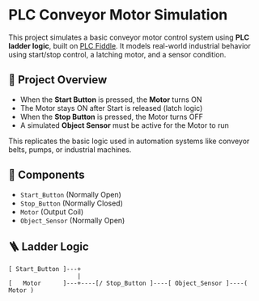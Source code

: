 # PLC Conveyor Motor Simulation

This project simulates a basic conveyor motor control system using **PLC ladder logic**, built on [PLC Fiddle](https://www.plcfiddle.com). It models real-world industrial behavior using start/stop control, a latching motor, and a sensor condition.

## 🔧 Project Overview

- When the **Start Button** is pressed, the **Motor** turns ON
- The Motor stays ON after Start is released (latch logic)
- When the **Stop Button** is pressed, the Motor turns OFF
- A simulated **Object Sensor** must be active for the Motor to run

This replicates the basic logic used in automation systems like conveyor belts, pumps, or industrial machines.

## 🧰 Components

- `Start_Button` (Normally Open)
- `Stop_Button` (Normally Closed)
- `Motor` (Output Coil)
- `Object_Sensor` (Normally Open)

## 🪜 Ladder Logic

```plaintext
[ Start_Button ]---+
                   |
[   Motor      ]---+----[/ Stop_Button ]----[ Object_Sensor ]----( Motor )
